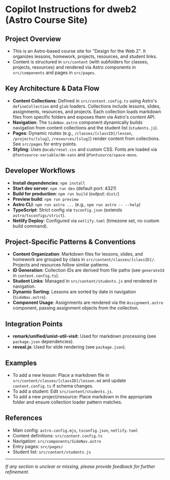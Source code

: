 # Copilot Instructions for dweb2 (Astro Course Site)

## Project Overview
- This is an Astro-based course site for "Design for the Web 2". It organizes lessons, homework, projects, resources, and student links.
- Content is structured in `src/content` (with subfolders for classes, projects, resources) and rendered via Astro components in `src/components` and pages in `src/pages`.

## Key Architecture & Data Flow
- **Content Collections**: Defined in `src/content.config.ts` using Astro's `defineCollection` and `glob` loaders. Collections include lessons, slides, assignments, resources, and projects. Each collection loads markdown files from specific folders and exposes them via Astro's content API.
- **Navigation**: The `SideNav.astro` component dynamically builds navigation from content collections and the student list (`students.js`).
- **Pages**: Dynamic routes (e.g., `/classes/[classID]/lesson`, `/projects/[slug]`, `/resources/[slug]`) render content from collections. See `src/pages` for entry points.
- **Styling**: Uses `@acab/reset.css` and custom CSS. Fonts are loaded via `@fontsource-variable/dm-sans` and `@fontsource/space-mono`.

## Developer Workflows
- **Install dependencies**: `npm install`
- **Start dev server**: `npm run dev` (default port: 4321)
- **Build for production**: `npm run build` (output: `dist/`)
- **Preview build**: `npm run preview`
- **Astro CLI**: `npm run astro ...` (e.g., `npm run astro -- --help`)
- **TypeScript**: Strict config via `tsconfig.json` (extends `astro/tsconfigs/strict`).
- **Netlify Deploy**: Configured via `netlify.toml` (timezone set, no custom build command).

## Project-Specific Patterns & Conventions
- **Content Organization**: Markdown files for lessons, slides, and homework are grouped by class in `src/content/classes/[classID]/`. Projects and resources follow similar patterns.
- **ID Generation**: Collection IDs are derived from file paths (see `generateId` in `content.config.ts`).
- **Student Links**: Managed in `src/content/students.js` and rendered in navigation.
- **Dynamic Sorting**: Lessons are sorted by date in navigation (`SideNav.astro`).
- **Component Usage**: Assignments are rendered via the `Assignment.astro` component, passing assignment objects from the collection.

## Integration Points
- **remark/unified/unist-util-visit**: Used for markdown processing (see `package.json` dependencies).
- **reveal.js**: Used for slide rendering (see `package.json`).

## Examples
- To add a new lesson: Place a markdown file in `src/content/classes/[classID]/lesson.md` and update `content.config.ts` if schema changes.
- To add a student: Edit `src/content/students.js`.
- To add a new project/resource: Place markdown in the appropriate folder and ensure collection loader pattern matches.

## References
- Main config: `astro.config.mjs`, `tsconfig.json`, `netlify.toml`
- Content definitions: `src/content.config.ts`
- Navigation: `src/components/SideNav.astro`
- Entry pages: `src/pages/`
- Student list: `src/content/students.js`

---
_If any section is unclear or missing, please provide feedback for further refinement._
